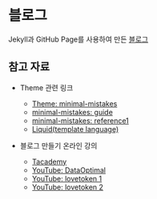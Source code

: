 # 블로그
Jekyll과 GitHub Page를 사용하여 만든 [블로그](https://jaesay.github.io)
## 참고 자료
- Theme 관련 링크
    - [Theme: minimal-mistakes](https://github.com/mmistakes/minimal-mistakes)
    - [minimal-mistakes: guide](https://mmistakes.github.io/minimal-mistakes/)
    - [minimal-mistakes: reference1](https://devinlife.com/)
    - [Liquid(template language)](https://shopify.github.io/liquid/)
    
- 블로그 만들기 온라인 강의
    - [Tacademy](https://tacademy.skplanet.com/live/player/onlineLectureDetail.action?seq=171)
    - [YouTube: DataOptimal](https://tacademy.skplanet.com/live/player/onlineLectureDetail.action?seq=171)
    - [YouTube: lovetoken 1](https://www.youtube.com/watch?v=pGTdfWhgkrg&list=LL-hzYKsKn9-ZjeBE4s8GmxQ&index=5&t=1944s)
    - [YouTube: lovetoken 2](https://www.youtube.com/watch?v=WT0KRpNG--w&list=LL-hzYKsKn9-ZjeBE4s8GmxQ&index=2&t=765s)

